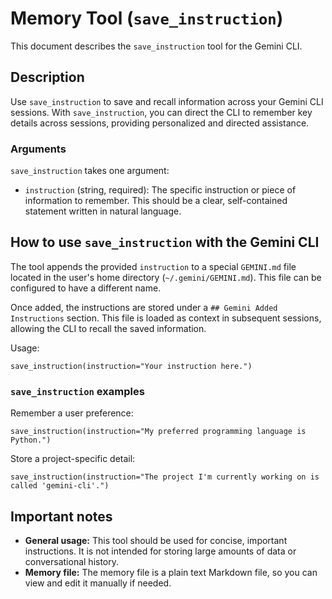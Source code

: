 # Memory Tool (`save_instruction`)

This document describes the `save_instruction` tool for the Gemini CLI.

## Description

Use `save_instruction` to save and recall information across your Gemini CLI sessions. With `save_instruction`, you can direct the CLI to remember key details across sessions, providing personalized and directed assistance.

### Arguments

`save_instruction` takes one argument:

- `instruction` (string, required): The specific instruction or piece of information to remember. This should be a clear, self-contained statement written in natural language.

## How to use `save_instruction` with the Gemini CLI

The tool appends the provided `instruction` to a special `GEMINI.md` file located in the user's home directory (`~/.gemini/GEMINI.md`). This file can be configured to have a different name.

Once added, the instructions are stored under a `## Gemini Added Instructions` section. This file is loaded as context in subsequent sessions, allowing the CLI to recall the saved information.

Usage:

```
save_instruction(instruction="Your instruction here.")
```

### `save_instruction` examples

Remember a user preference:

```
save_instruction(instruction="My preferred programming language is Python.")
```

Store a project-specific detail:

```
save_instruction(instruction="The project I'm currently working on is called 'gemini-cli'.")
```

## Important notes

- **General usage:** This tool should be used for concise, important instructions. It is not intended for storing large amounts of data or conversational history.
- **Memory file:** The memory file is a plain text Markdown file, so you can view and edit it manually if needed.
